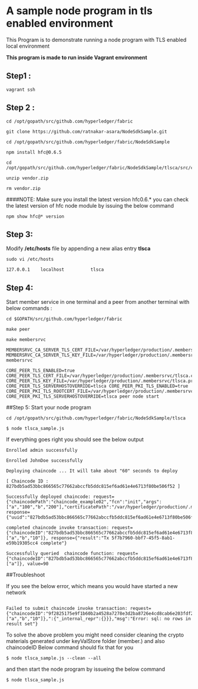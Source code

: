 # A sample node program in tls enabled environment

This Program is to demonstrate running a node program with TLS enabled local environment

**This program is made to run inside Vagrant environment**

## Step1 : 

`vagrant ssh`

## Step 2 :

```
cd /opt/gopath/src/github.com/hyperledger/fabric

git clone https://github.com/ratnakar-asara/NodeSdkSample.git

cd /opt/gopath/src/github.com/hyperledger/fabric/NodeSdkSample

npm install hfc@0.6.5

cd /opt/gopath/src/github.com/hyperledger/fabric/NodeSdkSample/tlsca/src/chaincode_example02

unzip vendor.zip

rm vendor.zip

```
####NOTE:
 Make sure you install the latest version hfc0.6.*
 you can check the latest version of hfc node module by issuing the below command

 `npm show hfc@* version`
 
## Step 3: 
Modify **/etc/hosts** file by appending a new alias entry **tlsca** 

`sudo vi /etc/hosts`

```
127.0.0.1    localhost 			tlsca
```

## Step 4: 
Start member service in one terminal and a peer from another terminal with below commands  :

```
cd $GOPATH/src/github.com/hyperledger/fabric

make peer

make membersrvc

MEMBERSRVC_CA_SERVER_TLS_CERT_FILE=/var/hyperledger/production/.membersrvc/tlsca.cert MEMBERSRVC_CA_SERVER_TLS_KEY_FILE=/var/hyperledger/production/.membersrvc/tlsca.priv membersrvc

CORE_PEER_TLS_ENABLED=true CORE_PEER_TLS_CERT_FILE=/var/hyperledger/production/.membersrvc/tlsca.cert  CORE_PEER_TLS_KEY_FILE=/var/hyperledger/production/.membersrvc/tlsca.priv  CORE_PEER_TLS_SERVERHOSTOVERRIDE=tlsca CORE_PEER_PKI_TLS_ENABLED=true CORE_PEER_PKI_TLS_ROOTCERT_FILE=/var/hyperledger/production/.membersrvc/tlsca.cert CORE_PEER_PKI_TLS_SERVERHOSTOVERRIDE=tlsca peer node start
```

##Step 5:
Start your node program 

```
cd /opt/gopath/src/github.com/hyperledger/fabric/NodeSdkSample/tlsca

$ node tlsca_sample.js
```
If everything goes right you should see the below output

```
Enrolled admin successfully

Enrolled JohnDoe successfully

Deploying chaincode ... It will take about "60" seconds to deploy 

[ Chaincode ID :  827bdb5ad53bbc866565c77662abccfb5ddc815ef6ad61e4e6713f80be506f52 ]

Successfully deployed chaincode: request={"chaincodePath":"chaincode_example02","fcn":"init","args":["a","100","b","200"],"certificatePath":"/var/hyperledger/production/.membersrvc/tlsca.cert"}, response={"uuid":"827bdb5ad53bbc866565c77662abccfb5ddc815ef6ad61e4e6713f80be506f52","chaincodeID":"827bdb5ad53bbc866565c77662abccfb5ddc815ef6ad61e4e6713f80be506f52"} 

completed chaincode invoke transaction: request={"chaincodeID":"827bdb5ad53bbc866565c77662abccfb5ddc815ef6ad61e4e6713f80be506f52","fcn":"invoke","args":["a","b","10"]}, response={"result":"Tx 5f7b7960-bbf7-45f5-8ab1-e59b19305cc4 complete"}

Successfully queried  chaincode function: request={"chaincodeID":"827bdb5ad53bbc866565c77662abccfb5ddc815ef6ad61e4e6713f80be506f52","fcn":"query","args":["a"]}, value=90 
```

##Troubleshoot

If you see the below error, which means you would have started a new network 

```

Failed to submit chaincode invoke transaction: request={"chaincodeID":"9f2825175e9f1b60b2a4528a7278e3d2ba8726e4cd8cab6e203fdf2403a1bd9f","fcn":"invoke","args":["a","b","10"]},":{"_internal_repr":{}}},"msg":"Error: sql: no rows in result set"}

```

To solve the above problem you might need consider cleaning the crypto materials generated under keyValStore folder (member.<username>) and also chaincodeID
Below command should fix that for you

`$ node tlsca_sample.js --clean --all`

and then start the node program by issueing the below command

`$ node tlsca_sample.js`
